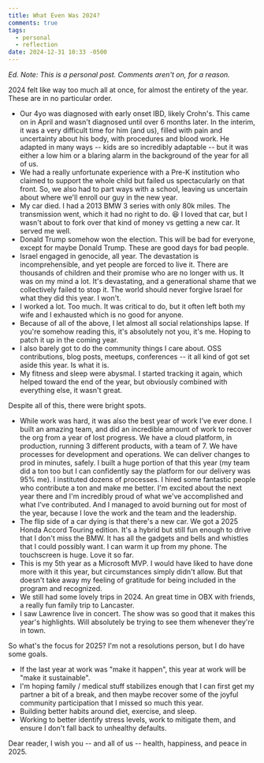 ```yaml
---
title: What Even Was 2024?
comments: true
tags:
  - personal
  - reflection
date: 2024-12-31 10:33 -0500
---
```

_Ed. Note: This is a personal post. Comments aren't on, for a reason._

2024 felt like way too much all at once, for almost the entirety of the year. These are in no particular order.

* Our 4yo was diagnosed with early onset IBD, likely Crohn's. This came on in April and wasn't diagnosed until over 6 months later. In the interim, it was a very difficult time for him (and us), filled with pain and uncertainty about his body, with procedures and blood work. He adapted in many ways -- kids are so incredibly adaptable -- but it was either a low him or a blaring alarm in the background of the year for all of us.
* We had a really unfortunate experience with a Pre-K institution who claimed to support the whole child but failed us spectacularly on that front. So, we also had to part ways with a school, leaving us uncertain about where we'll enroll our guy in the new year.
* My car died. I had a 2013 BMW 3 series with only 80k miles. The transmission went, which it had no right to do. 😆 I loved that car, but I wasn't about to fork over that kind of money vs getting a new car. It served me well.
* Donald Trump somehow won the election. This will be bad for everyone, except for maybe Donald Trump. These are good days for bad people.
* Israel engaged in genocide, all year. The devastation is incomprehensible, and yet people are forced to live it. There are thousands of children and their promise who are no longer with us. It was on my mind a lot. It's devastating, and a generational shame that we collectively failed to stop it. The world should never forgive Israel for what they did this year. I won't.
* I worked a lot. Too much. It was critical to do, but it often left both my wife and I exhausted which is no good for anyone.
* Because of all of the above, I let almost all social relationships lapse. If you're somehow reading this, it's absolutely not you, it's me. Hoping to patch it up in the coming year.
* I also barely got to do the community things I care about. OSS contributions, blog posts, meetups, conferences -- it all kind of got set aside this year. Is what it is.
* My fitness and sleep were abysmal. I started tracking it again, which helped toward the end of the year, but obviously combined with everything else, it wasn't great.

Despite all of this, there were bright spots.

* While work was hard, it was also the best year of work I've ever done. I built an amazing team, and did an incredible amount of work to recover the org from a year of lost progress. We have a cloud platform, in production, running 3 different products, with a team of 7. We have processes for development and operations. We can deliver changes to prod in minutes, safely. I built a huge portion of that this year (my team did a ton too but I can confidently say the platform for our delivery was 95% me). I instituted dozens of processes. I hired some fantastic people who contribute a ton and make me better. I'm excited about the next year there and I'm incredibly proud of what we've accomplished and what I've contributed. And I managed to avoid burning out for most of the year, because I love the work and the team and the leadership.
* The flip side of a car dying is that there's a new car. We got a 2025 Honda Accord Touring edition. It's a hybrid but still fun enough to drive that I don't miss the BMW. It has all the gadgets and bells and whistles that I could possibly want. I can warm it up from my phone. The touchscreen is huge. Love it so far.
* This is my 5th year as a Microsoft MVP. I would have liked to have done more with it this year, but circumstances simply didn't allow. But that doesn't take away my feeling of gratitude for being included in the program and recognized.
* We still had some lovely trips in 2024. An great time in OBX with friends, a really fun family trip to Lancaster.
* I saw Lawrence live in concert. The show was so good that it makes this year's highlights. Will absolutely be trying to see them whenever they're in town.

So what's the focus for 2025? I'm not a resolutions person, but I do have some goals.

* If the last year at work was "make it happen", this year at work will be "make it sustainable".
* I'm hoping family / medical stuff stabilizes enough that I can first get my partner a bit of a break, and then maybe recover some of the joyful community participation that I missed so much this year.
* Building better habits around diet, exercise, and sleep.
* Working to better identify stress levels, work to mitigate them, and ensure I don't fall back to unhealthy defaults.

Dear reader, I wish you -- and all of us -- health, happiness, and peace in 2025.
 
